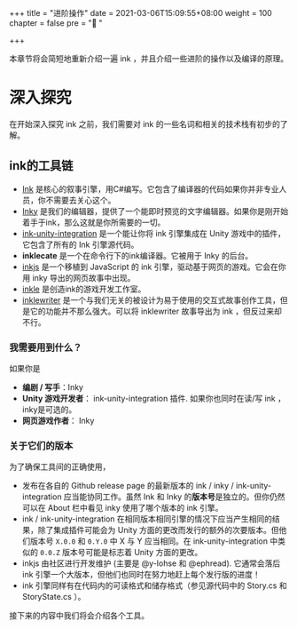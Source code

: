 +++
title = "进阶操作"
date = 2021-03-06T15:09:55+08:00
weight = 100
chapter = false
pre = "<b>📜 </b>"

+++

本章节将会简短地重新介绍一遍 ink ，并且介绍一些进阶的操作以及编译的原理。

# 深入探究

在开始深入探究 ink 之前，我们需要对 ink 的一些名词和相关的技术栈有初步的了解。

## ink的工具链

* [Ink](https://www.inklestudios.com/ink) 是核心的叙事引擎，用C#编写。它包含了编译器的代码如果你并非专业人员，你不需要去关心这个。
* [Inky](https://www.github.com/inkle/inky) 是我们的编辑器，提供了一个能即时预览的文字编辑器。如果你是刚开始着手于ink，那么这就是你所需要的一切。
* [ink-unity-integration](https://www.github.com/inkle/ink-unity-integration) 是一个能让你将 ink 引擎集成在 Unity 游戏中的插件，它包含了所有的 Ink 引擎源代码。
* **inklecate** 是一个在命令行下的ink编译器。它被用于 Inky 的后台。
* [inkjs](https://github.com/y-lohse/inkjs) 是一个移植到 JavaScript 的 ink 引擎，驱动基于网页的游戏。它会在你用 inky 导出的网页故事中出现。
* [inkle](https://www.inklestudios.com) 是创造ink的游戏开发工作室。
* [inklewriter](https://www.inklewriter.com) 是一个与我们无关的被设计为易于使用的交互式故事创作工具，但是它的功能并不那么强大。可以将 inklewriter 故事导出为 ink ，但反过来却不行。

### 我需要用到什么？

如果你是

* **编剧 / 写手**：Inky
* **Unity 游戏开发者**： ink-unity-integration 插件. 如果你也同时在读/写 ink ，inky是可选的。
* **网页游戏作者**： Inky

### 关于它们的版本

为了确保工具间的正确使用，

- 发布在各自的 Github release page 的最新版本的 ink / inky / ink-unity-integration 应当能协同工作。虽然 Ink 和 Inky 的**版本号**是独立的。但你仍然可以在 About 栏中看见 inky 使用了哪个版本的 ink 引擎。
- ink / ink-unity-integration 在相同版本相同引擎的情况下应当产生相同的结果，除了集成插件可能会为 Unity 方面的更改而发行的额外的次要版本。但他们版本号 `X.0.0` 和 `0.Y.0` 中 X 与 Y 应当相同。在 ink-unity-integration 中类似的 `0.0.Z` 版本号可能是标志着 Unity 方面的更改。
- inkjs 由社区进行开发维护 (主要是 @y-lohse 和 @ephread). 它通常会落后 ink 引擎一个大版本，但他们也同时在努力地赶上每个发行版的进度！
- ink 引擎同样有在代码内的可读格式和储存格式（参见源代码中的 Story.cs 和 StoryState.cs ）。

接下来的内容中我们将会介绍各个工具。